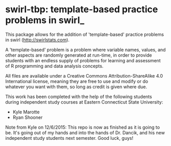 # swirl-tbp: template-based practice problems in swirl_

This package allows for the addition of 'template-based' practice problems in swirl (http://swirlstats.com).

A 'template-based' problem is a problem where variable names, values, and other aspects are randomly generated at run-time, in order to provide students with an endless supply of problems for learning and assessment of R programming and data analysis concepts.

All files are available under a Creative Commons Attribution-ShareAlike 4.0 International license, meaning they are free to use and modify or do whatever you want with them, so long as credit is given where due.  

This work has been completed with the help of the following students during independent study courses at Eastern Connecticut State University:
 - Kyle Marotte
 - Ryan Shooner

Note from Kyle on 12/6/2015:  This repo is now as finished as it is going to be.  It's going out of my hands and into the hands of Dr. Dancik, and his new independent study students next semester.  Good luck, guys!

